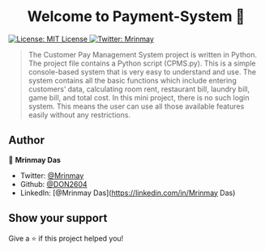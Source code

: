 <h1 align="center">Welcome to Payment-System 👋</h1>
<p>
  <a href="#" target="_blank">
    <img alt="License: MIT License" src="https://img.shields.io/badge/License-MIT License-yellow.svg" />
  </a>
  <a href="https://twitter.com/Mrinmay32823501" target="_blank">
    <img alt="Twitter: Mrinmay" src="https://img.shields.io/twitter/follow/Mrinmay.svg?style=social" />
  </a>
</p>

> The Customer Pay Management System project is written in Python. The project file contains a Python script (CPMS.py). This is a simple console-based system that is very easy to understand and use. The system contains all the basic functions which include entering customers’ data, calculating room rent, restaurant bill, laundry bill, game bill, and total cost. In this mini project, there is no such login system. This means the user can use all those available features easily without any restrictions.



## Author

👤 **Mrinmay Das**

* Twitter: [@Mrinmay](https://twitter.com/Mrinmay32823501)
* Github: [@DON2604](https://github.com/DON2604)
* LinkedIn: [@Mrinmay Das](https://linkedin.com/in/Mrinmay Das)

## Show your support

Give a ⭐️ if this project helped you!


